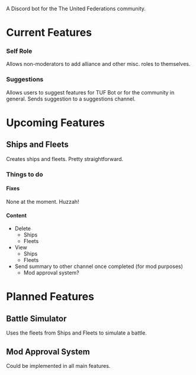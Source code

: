 A Discord bot for the The United Federations community.

# Current Features
### Self Role
Allows non-moderators to add alliance and other misc. roles to themselves.
### Suggestions
Allows users to suggest features for TUF Bot or for the community in general. Sends suggestion to a suggestions channel.

# Upcoming Features
## Ships and Fleets
Creates ships and fleets. Pretty straightforward.
### Things to do
#### Fixes
None at the moment. Huzzah!

#### Content
- Delete
  - Ships
  - Fleets
- View
  - Ships
  - Fleets
- Send summary to other channel once completed (for mod purposes)
  - Mod approval system?

# Planned Features
## Battle Simulator
Uses the fleets from Ships and Fleets to simulate a battle.
## Mod Approval System
Could be implemented in all main features.
